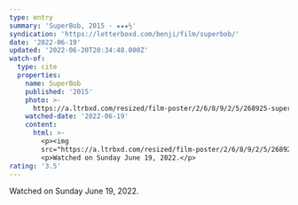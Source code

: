```yaml
---
type: entry
summary: 'SuperBob, 2015 - ★★★½'
syndication: 'https://letterboxd.com/benji/film/superbob/'
date: '2022-06-19'
updated: '2022-06-20T20:34:48.000Z'
watch-of:
  type: cite
  properties:
    name: SuperBob
    published: '2015'
    photo: >-
      https://a.ltrbxd.com/resized/film-poster/2/6/8/9/2/5/268925-superbob-0-600-0-900-crop.jpg?v=980fef0993
    watched-date: '2022-06-19'
    content:
      html: >-
        <p><img
        src="https://a.ltrbxd.com/resized/film-poster/2/6/8/9/2/5/268925-superbob-0-600-0-900-crop.jpg?v=980fef0993"/></p>
        <p>Watched on Sunday June 19, 2022.</p>
rating: '3.5'
---
```

Watched on Sunday June 19, 2022.
